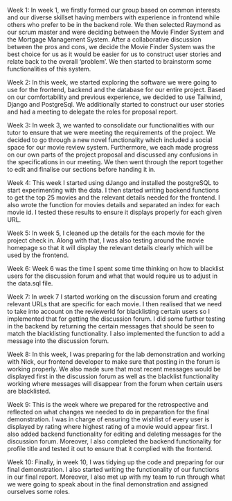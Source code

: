 Week 1:
In week 1, we firstly formed our group based on common interests and our diverse skillset having members with experience in frontend while others who prefer to be in the backend role. We then selected Raymond as our scrum master and were deciding between the Movie Finder System and the Mortgage Management System. After a collaborative discussion between the pros and cons, we decide the Movie Finder System was the best choice for us as it would be easier for us to construct user stories and relate back to the overall ‘problem’. We then started to brainstorm some functionalities of this system. 

Week 2:
In this week, we started exploring the software we were going to use for the frontend, backend and the database for our entire project. Based on our comfortability and previous experience, we decided to use Tailwind, Django and PostgreSql. We additionally started to construct our user stories and had a meeting to delegate the roles for proposal report. 

Week 3:
In week 3, we wanted to consolidate our functionalities with our tutor to ensure that we were meeting the requirements of the project. We decided to go through a new novel functionality which included a social space for our movie review system. Furthermore, we each made progress on our own parts of the project proposal and discussed any confusions in the specifications in our meeting. We then went through the report together to edit and finalise our sections before handing it in.

Week 4:
This week I started using dJango and installed the postgreSQL to start experimenting with the data. I then started writing backend functions to get the top 25 movies and the relevant details needed for the frontend. I also wrote the function for movies details and separated an index for each movie id. I tested these results to ensure it displays properly for each given URL.

Week 5:
In week 5, I cleaned up the details for the each movie for the project check in. Along with that, I was also testing around the movie homepage so that it will display the relevant details clearly which will be used by the frontend.

Week 6:
Week 6 was the time I spent some time thinking on how to blacklist users for the discussion forum and what that would require us to adjust in the data.sql file. 

Week 7: 
In week 7 I started working on the discussion forum and creating relevant URLs that are specific for each movie. I then realised that we need to take into account on the reviewerId for blacklisting certain users so I implemented that for getting the discussion forum. I did some further testing in the backend by returning the certain messages that should be seen to match the blacklisting functionality. I also implemented the function to add a message into the discussion forum.

Week 8: 
In this week, I was preparing for the lab demonstration and working with Nick, our frontend developer to make sure that posting in the forum is working properly. We also made sure that most recent messages would be displayed first in the discussion forum as well as the blacklist functionality working where messages will disappear from the forum when certain users are blacklisted. 

Week 9:
This is the week where we prepared for the retrospective and reflected on what changes we needed to do in preparation for the final demonstration. I was in charge of ensuring the wishlist of every user is displayed by rating where highest rating of a movie would appear first. I also added backend functionality for editing and deleting messages for the discussion forum. Moreover, I also completed the backend functionality for profile title and tested it out to ensure that it complied with the frontend.

Week 10:
Finally, in week 10, I was tidying up the code and preparing for our final demonstration. I also started writing the functionality of our functions in our final report. Moreover, I also met up with my team to run through what we were going to speak about in the final demonstration and assigned ourselves some roles.
